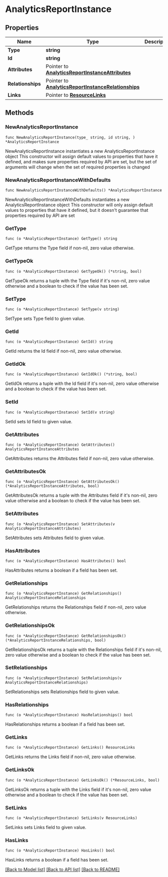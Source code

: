 # AnalyticsReportInstance

## Properties

Name | Type | Description | Notes
------------ | ------------- | ------------- | -------------
**Type** | **string** |  | 
**Id** | **string** |  | 
**Attributes** | Pointer to [**AnalyticsReportInstanceAttributes**](AnalyticsReportInstanceAttributes.md) |  | [optional] 
**Relationships** | Pointer to [**AnalyticsReportInstanceRelationships**](AnalyticsReportInstanceRelationships.md) |  | [optional] 
**Links** | Pointer to [**ResourceLinks**](ResourceLinks.md) |  | [optional] 

## Methods

### NewAnalyticsReportInstance

`func NewAnalyticsReportInstance(type_ string, id string, ) *AnalyticsReportInstance`

NewAnalyticsReportInstance instantiates a new AnalyticsReportInstance object
This constructor will assign default values to properties that have it defined,
and makes sure properties required by API are set, but the set of arguments
will change when the set of required properties is changed

### NewAnalyticsReportInstanceWithDefaults

`func NewAnalyticsReportInstanceWithDefaults() *AnalyticsReportInstance`

NewAnalyticsReportInstanceWithDefaults instantiates a new AnalyticsReportInstance object
This constructor will only assign default values to properties that have it defined,
but it doesn't guarantee that properties required by API are set

### GetType

`func (o *AnalyticsReportInstance) GetType() string`

GetType returns the Type field if non-nil, zero value otherwise.

### GetTypeOk

`func (o *AnalyticsReportInstance) GetTypeOk() (*string, bool)`

GetTypeOk returns a tuple with the Type field if it's non-nil, zero value otherwise
and a boolean to check if the value has been set.

### SetType

`func (o *AnalyticsReportInstance) SetType(v string)`

SetType sets Type field to given value.


### GetId

`func (o *AnalyticsReportInstance) GetId() string`

GetId returns the Id field if non-nil, zero value otherwise.

### GetIdOk

`func (o *AnalyticsReportInstance) GetIdOk() (*string, bool)`

GetIdOk returns a tuple with the Id field if it's non-nil, zero value otherwise
and a boolean to check if the value has been set.

### SetId

`func (o *AnalyticsReportInstance) SetId(v string)`

SetId sets Id field to given value.


### GetAttributes

`func (o *AnalyticsReportInstance) GetAttributes() AnalyticsReportInstanceAttributes`

GetAttributes returns the Attributes field if non-nil, zero value otherwise.

### GetAttributesOk

`func (o *AnalyticsReportInstance) GetAttributesOk() (*AnalyticsReportInstanceAttributes, bool)`

GetAttributesOk returns a tuple with the Attributes field if it's non-nil, zero value otherwise
and a boolean to check if the value has been set.

### SetAttributes

`func (o *AnalyticsReportInstance) SetAttributes(v AnalyticsReportInstanceAttributes)`

SetAttributes sets Attributes field to given value.

### HasAttributes

`func (o *AnalyticsReportInstance) HasAttributes() bool`

HasAttributes returns a boolean if a field has been set.

### GetRelationships

`func (o *AnalyticsReportInstance) GetRelationships() AnalyticsReportInstanceRelationships`

GetRelationships returns the Relationships field if non-nil, zero value otherwise.

### GetRelationshipsOk

`func (o *AnalyticsReportInstance) GetRelationshipsOk() (*AnalyticsReportInstanceRelationships, bool)`

GetRelationshipsOk returns a tuple with the Relationships field if it's non-nil, zero value otherwise
and a boolean to check if the value has been set.

### SetRelationships

`func (o *AnalyticsReportInstance) SetRelationships(v AnalyticsReportInstanceRelationships)`

SetRelationships sets Relationships field to given value.

### HasRelationships

`func (o *AnalyticsReportInstance) HasRelationships() bool`

HasRelationships returns a boolean if a field has been set.

### GetLinks

`func (o *AnalyticsReportInstance) GetLinks() ResourceLinks`

GetLinks returns the Links field if non-nil, zero value otherwise.

### GetLinksOk

`func (o *AnalyticsReportInstance) GetLinksOk() (*ResourceLinks, bool)`

GetLinksOk returns a tuple with the Links field if it's non-nil, zero value otherwise
and a boolean to check if the value has been set.

### SetLinks

`func (o *AnalyticsReportInstance) SetLinks(v ResourceLinks)`

SetLinks sets Links field to given value.

### HasLinks

`func (o *AnalyticsReportInstance) HasLinks() bool`

HasLinks returns a boolean if a field has been set.


[[Back to Model list]](../README.md#documentation-for-models) [[Back to API list]](../README.md#documentation-for-api-endpoints) [[Back to README]](../README.md)



